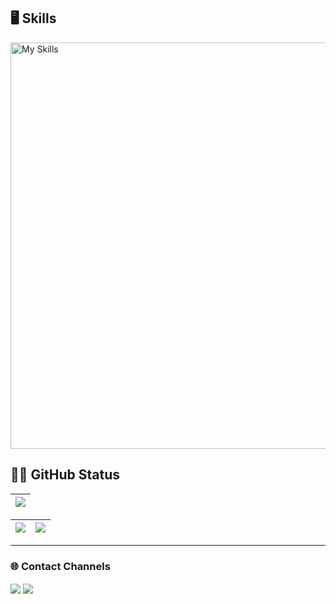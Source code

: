 ## 🖥 Skills
<img src="https://skillicons.dev/icons?i=java,py,ts,spring,angular,nextjs,postgres,firebase,docker,postman&theme=dark&perline=10" width="650" alt="My Skills">

## 👨‍💻 GitHub Status

| ![](http://github-profile-summary-cards.vercel.app/api/cards/profile-details?username=yellowisk&theme=yeblu) 
| :-: |
  
| ![](http://github-profile-summary-cards.vercel.app/api/cards/stats?username=yellowisk&theme=yeblu) | ![](http://github-profile-summary-cards.vercel.app/api/cards/most-commit-language?username=yellowisk&theme=yeblu)
| :-: | :-: |

<hr>

### 🌐 Contact Channels
<div>
  <a href="https://www.linkedin.com/in/o-heitor-almeida/">
    <img align="center" src="https://img.shields.io/badge/-LinkedIn-%230077B5?style=for-the-badge&logo=linkedin&logoColor=white"></a>
  <a href = "mailto: oheitordealmeida@gmail.com">
    <img align="center" src="https://img.shields.io/badge/Gmail-BB001B?style=for-the-badge&logo=gmail&logoColor=white" target="_blank">
  </a>
</div>
